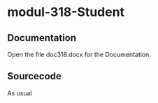# modul-318-Student

## Documentation
Open the file doc318.docx for the Documentation.

## Sourcecode
As usual
